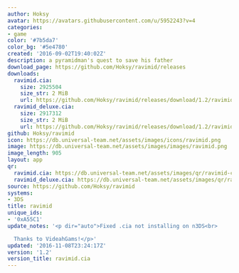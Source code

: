 ```yaml
---
author: Hoksy
avatar: https://avatars.githubusercontent.com/u/5952243?v=4
categories:
- game
color: '#7b5da7'
color_bg: '#5e4780'
created: '2016-09-02T19:40:02Z'
description: a pyramidman's quest to save his father
download_page: https://github.com/Hoksy/ravimid/releases
downloads:
  ravimid.cia:
    size: 2925504
    size_str: 2 MiB
    url: https://github.com/Hoksy/ravimid/releases/download/1.2/ravimid.cia
  ravimid_deluxe.cia:
    size: 2917312
    size_str: 2 MiB
    url: https://github.com/Hoksy/ravimid/releases/download/1.2/ravimid_deluxe.cia
github: Hoksy/ravimid
icon: https://db.universal-team.net/assets/images/icons/ravimid.png
image: https://db.universal-team.net/assets/images/images/ravimid.png
image_length: 905
layout: app
qr:
  ravimid.cia: https://db.universal-team.net/assets/images/qr/ravimid-cia.png
  ravimid_deluxe.cia: https://db.universal-team.net/assets/images/qr/ravimid_deluxe-cia.png
source: https://github.com/Hoksy/ravimid
systems:
- 3DS
title: ravimid
unique_ids:
- '0xA55C1'
update_notes: '<p dir="auto">Fixed .cia not installing on n3DS<br>

  Thanks to VideahGams!</p>'
updated: '2016-11-08T23:24:17Z'
version: '1.2'
version_title: ravimid.cia
---
```

